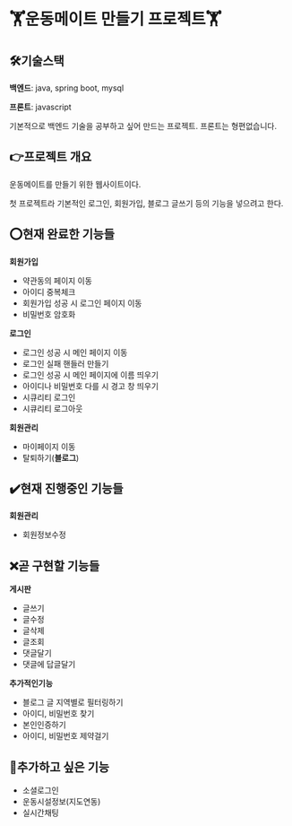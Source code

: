 # :weight_lifting:운동메이트 만들기 프로젝트:weight_lifting:

## :hammer_and_wrench:기술스택

**백엔드**: java, spring boot, mysql

**프론트**: javascript

기본적으로 백엔드 기술을 공부하고 싶어 만드는 프로젝트. 프론트는 형편없습니다.

## :point_right:프로젝트 개요

운동메이트를 만들기 위한 웹사이트이다. 

첫 프로젝트라 기본적인 로그인, 회원가입, 블로그 글쓰기 등의 기능을 넣으려고 한다.

## :o:현재 완료한 기능들

**회원가입**
- 약관동의 페이지 이동
- 아이디 중복체크
- 회원가입 성공 시 로그인 페이지 이동
- 비밀번호 암호화

**로그인**
- 로그인 성공 시 메인 페이지 이동
- 로그인 실패 핸들러 만들기
- 로그인 성공 시 메인 페이지에 이름 띄우기
- 아이디나 비밀번호 다를 시 경고 창 띄우기
- 시큐리티 로그인
- 시큐리티 로그아웃

**회원관리**
- 마이페이지 이동
- 탈퇴하기(**블로그**)

## :heavy_check_mark:현재 진행중인 기능들

**회원관리**
- 회원정보수정

## :x:곧 구현할 기능들

**게시판**

- 글쓰기
- 글수정
- 글삭제
- 글조회
- 댓글달기
- 댓글에 답글달기

**추가적인기능**

- 블로그 글 지역별로 필터링하기
- 아이디, 비밀번호 찾기
- 본인인증하기
- 아이디, 비밀번호 제약걸기

## 	:triangular_flag_on_post:추가하고 싶은 기능

- 소셜로그인
- 운동시설정보(지도연동)
- 실시간채팅

